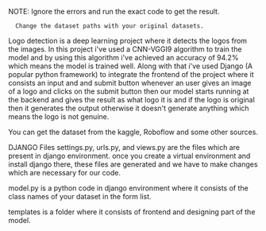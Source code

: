 NOTE: Ignore the errors and run the exact code to get the result.

      Change the dataset paths with your original datasets.

Logo detection is a deep learning project where it detects the logos from the images. In this project i've used a CNN-VGGI9 algorithm to train the model and by using this 
algorithm i've achieved an accuracy of 94.2% which means the model is trained well. Along with that i've used Django (A popular python framework) to integrate the frontend of the 
project where it consists an input and and submit button whenever an user gives an image of a logo and clicks on the submit button then our model starts running at the 
backend and gives the result as what logo it is and if the logo is original then it generates the output otherwise it doesn't generate anything which means the logo is not genuine.

You can get the dataset from the kaggle, Roboflow and some other sources.

DJANGO Files settings.py, urls.py, and views.py are the files which are present in django environment. once you create a virtual environment and install django there, these files 
are generated and we have to make changes which are necessary for our code.

model.py is a python code in django environment where it consists of the class names of your dataset in the form list.

templates is a folder where it consists of frontend and designing part of the model.
